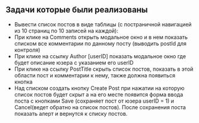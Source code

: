 ## Задачи которые были реализованы
- Вывести список постов в виде таблицы (с постраничной навигацией из 10 страниц по 10 записей на каждой):
- При клике на Comments открыть модальное окно и в нем показать списком все комментарии по данному посту (выводить postId для контроля)
- При клике на ссылку Author [userID] показать модальное окно где будет описание юзера с указанием его userID
- При клике на ссылку PostTitle скрыть список постов, показать в этой области пост и комментарии к нему, также должна появиться кнопка 
- Над списком создать кнопку Create Post при нажатии на которую список постов будет скрыт а на его месте появится форма ввода поста с кнопками Save (сохраняет пост от юзера userID = 1) и Cancel(ведет обратно на список постов). После сохранения поста показать алерт и вернутся к списку постов.